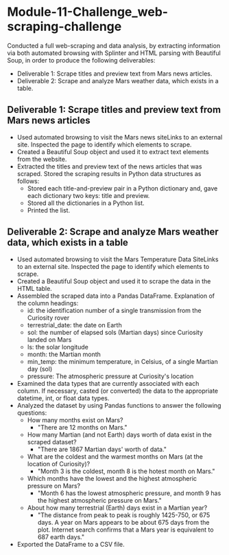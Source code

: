 # Module-11-Challenge_web-scraping-challenge

Conducted a full web-scraping and data analysis, by extracting information via both automated browsing with Splinter and HTML parsing with Beautiful Soup, in order to produce the following deliverables:
* Deliverable 1: Scrape titles and preview text from Mars news articles.
* Deliverable 2: Scrape and analyze Mars weather data, which exists in a table.

Deliverable 1: Scrape titles and preview text from Mars news articles
----------------------------
* Used automated browsing to visit the Mars news siteLinks to an external site. Inspected the page to identify which elements to scrape.
* Created a Beautiful Soup object and used it to extract text elements from the website.
* Extracted the titles and preview text of the news articles that was scraped. Stored the scraping results in Python data structures as follows:
  * Stored each title-and-preview pair in a Python dictionary and, gave each dictionary two keys: title and preview.
  * Stored all the dictionaries in a Python list.
  * Printed the list.
 
Deliverable 2: Scrape and analyze Mars weather data, which exists in a table
----------------------------
* Used automated browsing to visit the Mars Temperature Data SiteLinks to an external site. Inspected the page to identify which elements to scrape.
* Created a Beautiful Soup object and used it to scrape the data in the HTML table.
* Assembled the scraped data into a Pandas DataFrame. Explanation of the column headings:
  * id: the identification number of a single transmission from the Curiosity rover
  * terrestrial_date: the date on Earth
  * sol: the number of elapsed sols (Martian days) since Curiosity landed on Mars
  * ls: the solar longitude
  * month: the Martian month
  * min_temp: the minimum temperature, in Celsius, of a single Martian day (sol)
  * pressure: The atmospheric pressure at Curiosity's location
* Examined the data types that are currently associated with each column. If necessary, casted (or converted) the data to the appropriate datetime, int, or float data types.
* Analyzed the dataset by using Pandas functions to answer the following questions:
  * How many months exist on Mars?
    * "There are 12 months on Mars."
  * How many Martian (and not Earth) days worth of data exist in the scraped dataset?
    * "There are 1867 Martian days' worth of data."
  * What are the coldest and the warmest months on Mars (at the location of Curiosity)?
    * "Month 3 is the coldest, month 8 is the hotest month on Mars."
  * Which months have the lowest and the highest atmospheric pressure on Mars?
    * "Month 6 has the lowest atmospheric pressure, and month 9 has the highest atmospheric pressure on Mars."
  * About how many terrestrial (Earth) days exist in a Martian year?
    * "The distance from peak to peak is roughly 1425-750, or 675 days. A year on Mars appears to be about 675 days from the plot. Internet search confirms that a Mars year is equivalent to 687 earth days."
* Exported the DataFrame to a CSV file.
